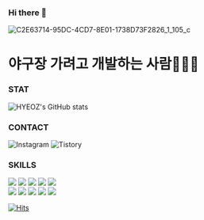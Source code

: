 ### Hi there 👋
![C2E63714-95DC-4CD7-8E01-1738D73F2826_1_105_c](https://user-images.githubusercontent.com/76167244/206127813-af9f1222-2965-43e5-969a-38a4e2d2d8b3.JPG)


<h1>야구장 가려고 개발하는 사람👩🏻‍💻</h1>

### STAT
![HYEOZ's GitHub stats](https://github-readme-stats.vercel.app/api?username=hyeoz&show_icons=true&theme=dracula)

### CONTACT
<a src="https://www.instagram.com/hye_oz/"><img alt="Instagram" src ="https://img.shields.io/badge/Instagram-E4405F.svg?&style=for-the-badge&logo=Instagram&logoColor=white"/></a>
<a src="[https://www.instagram.com/hye_oz/](https://hyeoz.tistory.com/)"><img alt="Tistory" src ="https://img.shields.io/badge/Tistory-000000.svg?&style=for-the-badge&logo=Tistory&logoColor=white"/></a>

### SKILLS
<img src="https://img.shields.io/badge/React-61DAFB?style=for-the-badge&logo=React&logoColor=white"/> <img src="https://img.shields.io/badge/Next.js-000000?style=for-the-badge&logo=Next.js&logoColor=white"/> <img src="https://img.shields.io/badge/Python-3776AB?style=for-the-badge&logo=Python&logoColor=white"/> <img src="https://img.shields.io/badge/Jupyter-F37626?style=for-the-badge&logo=Jupyter&logoColor=white"/> <img src="https://img.shields.io/badge/TypeScript-317BC6?style=for-the-badge&logo=TypeScript&logoColor=white"/><br />
<img src="https://img.shields.io/badge/AWS Amplify-FF9900?style=for-the-badge&logo=AWS Amplify&logoColor=white"/> <img src="https://img.shields.io/badge/MySQL-4479A1?style=for-the-badge&logo=MySQL&logoColor=white"/> <img src="https://img.shields.io/badge/Firebase-FFCA28?style=for-the-badge&logo=Firebase&logoColor=white"/> <img src="https://img.shields.io/badge/Node.js-339933?style=for-the-badge&logo=Node.js&logoColor=white"/> <img src="https://img.shields.io/badge/JavaScript-F7DF1E?style=for-the-badge&logo=JavaScript&logoColor=white"/>

[![Hits](https://hits.seeyoufarm.com/api/count/incr/badge.svg?url=https%3A%2F%2Fgithub.com%2Fhyeoz&count_bg=%23FF8888&title_bg=%23555555&icon=&icon_color=%23E7E7E7&title=hits&edge_flat=false)](https://hits.seeyoufarm.com)
